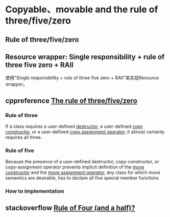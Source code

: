 # Copyable、movable and the rule of three/five/zero



## Rule of three/five/zero

## Resource wrapper: Single responsibility +  rule of three five zero + RAII 

使用"Single responsibility +  rule of three five zero + RAII"来实现Resource wrapper。

## cppreference [The rule of three/five/zero](https://en.cppreference.com/w/cpp/language/rule_of_three)

### Rule of three

If a class requires a user-defined [destructor](https://en.cppreference.com/w/cpp/language/destructor), a user-defined [copy constructor](https://en.cppreference.com/w/cpp/language/copy_constructor), or a user-defined [copy assignment operator](https://en.cppreference.com/w/cpp/language/as_operator), it almost certainly requires all three.

### Rule of five

Because the presence of a user-defined destructor, copy-constructor, or copy-assignment operator prevents implicit definition of the [move constructor](https://en.cppreference.com/w/cpp/language/move_constructor) and the [move assignment operator](https://en.cppreference.com/w/cpp/language/move_operator), any class for which move semantics are desirable, has to declare all five special member functions

### How to implementation

## stackoverflow [Rule of Four (and a half)?](https://stackoverflow.com/questions/45754226/what-is-the-rule-of-four-and-a-half)

